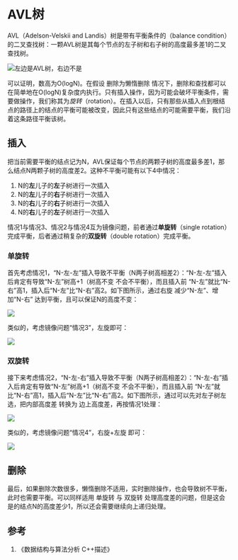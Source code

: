 # AVL树

AVL（Adelson-Velskii and Landis）树是带有平衡条件的（balance condition）的二叉查找树：一颗AVL树是其每个节点的左子树和右子树的高度最多差1的二叉查找树。

![左边是AVL树，右边不是](https://engineers-cool-1251518258.cos.ap-chengdu.myqcloud.com/avl_demo.svg)

可以证明，数高为O(logN)。在假设 删除为懒惰删除 情况下，删除和查找都可以在简单地在O(logN)复杂度内执行。只有插入操作，因为可能会破坏平衡条件，需要做操作，我们称其为*旋转*（rotation）。在插入以后，只有那些从插入点到根结点的路径上的结点的平衡可能被改变，因此只有这些结点的可能需要平衡，我们沿着这条路径平衡该树。

## 插入

把当前需要平衡的结点记为N，AVL保证每个节点的两颗子树的高度最多差1，那么结点N两颗子树的高度差2。这种不平衡可能有以下4中情况：

1. N的**左**儿子的**左**子树进行一次插入
2. N的**左**儿子的**右**子树进行一次插入
3. N的**右**儿子的**右**子树进行一次插入
4. N的**右**儿子的**左**子树进行一次插入

情况1与情况3、情况2与情况4互为镜像问题，前者通过**单旋转**（single rotation）完成平衡，后者通过稍复杂的**双旋转**（double rotation）完成平衡。

### 单旋转

首先考虑情况1，“N-左-左”插入导致不平衡（N两子树高相差2）：“N-左-左”插入后肯定有导致“N-左”树高+1（树高不变 不会不平衡），而且插入前 “N-左”就比“N-右”高1，插入后“N-左”比“N-右”高2。如下图所示，通过右旋 减少“N-左”、增加“N-右” 达到平衡，且可以保证N的高度不变：

![](https://engineers-cool-1251518258.cos.ap-chengdu.myqcloud.com/avl_single_rotation_R.svg)

类似的，考虑镜像问题“情况3”，左旋即可：

![](https://engineers-cool-1251518258.cos.ap-chengdu.myqcloud.com/avl_single_rotation_L.svg)

### 双旋转

接下来考虑情况2，“N-左-右”插入导致不平衡（N两子树高相差2）：“N-左-右”插入后肯定有导致“N-左”树高+1（树高不变 不会不平衡），而且插入前 “N-左”就比“N-右”高1，插入后“N-左”比“N-右”高2。如下图所示，通过可以先对左子树左选，把内部高度差 转换为 边上高度差，再按情况1处理：

![](https://engineers-cool-1251518258.cos.ap-chengdu.myqcloud.com/avl_double_rotation_LR.svg)

类似的，考虑镜像问题“情况4”，右旋+左旋 即可：

![](https://engineers-cool-1251518258.cos.ap-chengdu.myqcloud.com/avl_double_rotation_RL.svg)

## 删除

最后，如果删除次数很多，懒惰删除不适用，实时删除操作，也会导致树不平衡，此时也需要平衡。可以同样适用 单旋转 与 双旋转 处理高度差的问题，但是这会是的结点N的高度差少1，所以还会需要继续向上递归处理。

## 参考

1. 《数据结构与算法分析 C++描述》
